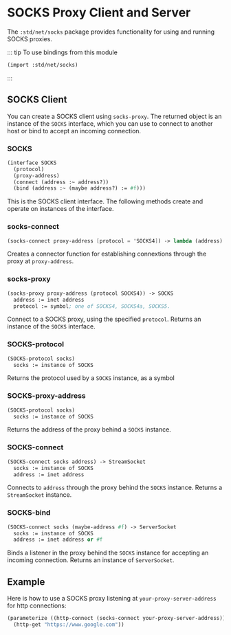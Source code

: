 # SOCKS Proxy Client and Server

The `:std/net/socks` package provides functionality for using and running SOCKS proxies.

::: tip To use bindings from this module
```scheme
(import :std/net/socks)
```
:::

## SOCKS Client

You can create a SOCKS client using `socks-proxy`.  The returned
object is an instance of the `SOCKS` interface, which you can use to
connect to another host or bind to accept an incoming connection.

### SOCKS
```scheme
(interface SOCKS
  (protocol)
  (proxy-address)
  (connect (address :~ address?))
  (bind (address :~ (maybe address?) := #f)))
```

This is the SOCKS client interface. The following methods create and
operate on instances of the interface.

### socks-connect
```scheme
(socks-connect proxy-address [protocol = 'SOCKS4]) -> lambda (address) -> StreamSocket
```

Creates a connector function for establishing connextions through the
proxy at `proxy-address`.


### socks-proxy
```scheme
(socks-proxy proxy-address (protocol SOCKS4)) -> SOCKS
  address := inet address
  protocol := symbol; one of SOCKS4, SOCKS4a, SOCKS5.
```

Connect to a SOCKS proxy, using the specified `protocol`.
Returns an instance of the `SOCKS` interface.

### SOCKS-protocol
```scheme
(SOCKS-protocol socks)
  socks := instance of SOCKS
```
Returns the protocol used by a `SOCKS` instance, as a symbol

### SOCKS-proxy-address
```scheme
(SOCKS-protocol socks)
  socks := instance of SOCKS
```

Returns the address of the proxy behind a `SOCKS` instance.

### SOCKS-connect
```scheme
(SOCKS-connect socks address) -> StreamSocket
  socks := instance of SOCKS
  address := inet address
```

Connects to `address` through the proxy behind the `SOCKS` instance.
Returns a `StreamSocket` instance.

### SOCKS-bind
```scheme
(SOCKS-connect socks (maybe-address #f) -> ServerSocket
  socks := instance of SOCKS
  address := inet address or #f
```

Binds a listener in the proxy behind the `SOCKS` instance for accepting an incoming
connection. Returns an instance of `ServerSocket`.

## Example

Here is how to use a SOCKS proxy listening at `your-proxy-server-address` for http connections:
```scheme
(parameterize ((http-connect (socks-connect your-proxy-server-address)))
  (http-get "https://www.google.com"))
```
